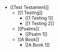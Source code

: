 - [[Test Testament]]
  - [[1 Testing]]
    - [[1 Testing 1]]
    - [[1 Testing 2]]
  - [[Psalms]]
    - [[Psalm 1]]
  - [[A Book]]
    - [[A Book 1]]
